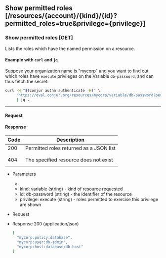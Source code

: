 ## Show permitted roles [/resources/{account}/{kind}/{id}?permitted_roles=true&privilege={privilege}]

### Show permitted roles [GET]

Lists the roles which have the named permission on a resource.

<!-- include(partials/resource_kinds.md) -->

#### Example with `curl` and `jq`

Suppose your organization name is "mycorp" and you want to find out which roles
have `execute` privileges on the Variable `db-password`, and can thus fetch the
secret:

```bash
curl -H "$(conjur authn authenticate -H)" \
     'https://eval.conjur.org/resources/mycorp/variable/db-password?permitted_roles=true&privilege=execute' \
     | jq .
```

---

#### Request

<!-- include(partials/auth_header_table.md) -->

#### Response

| Code | Description                             |
|------|-----------------------------------------|
|  200 | Permitted roles returned as a JSON list |
|<!-- include(partials/http_401.md) -->|
|<!-- include(partials/http_403.md) -->|
|  404 | The specified resource does not exist   |
|<!-- include(partials/http_422.md) -->|

+ Parameters
  + <!-- include(partials/account_param.md) -->
  + kind: variable (string) - kind of resource requested
  + id: db-password (string) - the identifier of the resource
  + privilege: execute (string) - roles permitted to exercise this privilege are
    shown

+ Request
  <!-- include(partials/auth_header_code.md) -->

+ Response 200 (application/json)

    ```json
    [
      "mycorp:policy:database",
      "mycorp:user:db-admin",
      "mycorp:host:database/db-host"
    ]
    ```
